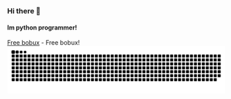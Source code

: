 ### Hi there 👋
#### Im python programmer!
[Free bobux](https://www.youtube.com/watch?v=dQw4w9WgXcQ) - Free bobux!
<img src="https://raw.githubusercontent.com/Platane/snk/output/github-contribution-grid-snake.svg">
<!--
**SwenlyYT/SwenlyYT** is a ✨ _special_ ✨ repository because its `README.md` (this file) appears on your GitHub profile.

Here are some ideas to get you started:

- 🔭 I’m currently working on ...
- 🌱 I’m currently learning ...
- 👯 I’m looking to collaborate on ...
- 🤔 I’m looking for help with ...
- 💬 Ask me about ...
- 📫 How to reach me: ...
- 😄 Pronouns: ...
- ⚡ Fun fact: ...
-->
